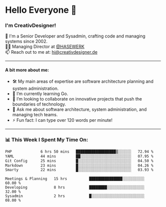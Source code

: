 # Hello Everyone 👋

### I'm CreativDesigner!

🔭 I'm a Senior Developer and Sysadmin, crafting code and managing systems since 2002.  
👨‍💼 Managing Director at [@HASEWERK](https://github.com/HASEWERK)  
📫 Reach out to me at: [hi@creativdesigner.de](mailto:hi@creativdesigner.de)  

---

#### A bit more about me:

- 🛠 My main areas of expertise are software architecture planning and system administration.
- 🌱 I’m currently learning Go.
- 👯 I’m looking to collaborate on innovative projects that push the boundaries of technology.
- 💬 Ask me about software architecture, system administration, and managing tech teams.
- ⚡ Fun fact: I can type over 120 words per minute!  

---

### 📊 **This Week I Spent My Time On:**

<!--START_SECTION:waka-->

```txt
PHP             6 hrs 50 mins   ██████████████████▒░░░░░░   72.94 %
YAML            44 mins         ██░░░░░░░░░░░░░░░░░░░░░░░   07.95 %
Git Config      25 mins         █░░░░░░░░░░░░░░░░░░░░░░░░   04.50 %
Markdown        23 mins         █░░░░░░░░░░░░░░░░░░░░░░░░   04.26 %
Smarty          22 mins         █░░░░░░░░░░░░░░░░░░░░░░░░   03.93 %
```

<!--END_SECTION:waka-->

```text
Meetings & Planning   15 hrs          ███████████████░░░░░░░░░░   60.00 % 
Developing            8 hrs           ████████░░░░░░░░░░░░░░░░░   32.00 % 
Sysadmin              2 hrs           █░░░░░░░░░░░░░░░░░░░░░░░░   08.00 %

